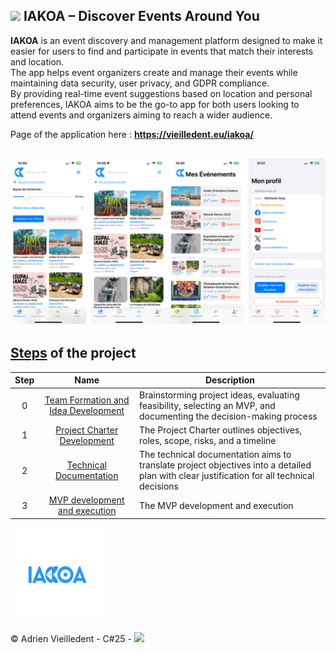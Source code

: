 
## <img src="https://i.ibb.co/prz5FVC4/logo-iakoa.png" height='25'/> IAKOA – Discover Events Around You

**IAKOA** is an event discovery and management platform designed to make it easier for users to find and participate in events that match their interests and location.
<br>The app helps event organizers create and manage their events while maintaining data security, user privacy, and GDPR compliance.<br>
By providing real-time event suggestions based on location and personal preferences, IAKOA aims to be the go-to app for both users looking to attend events and organizers aiming to reach a wider audience.

Page of the application here : **https://vieilledent.eu/iakoa/**

![Design](https://github.com/vlldnt/Portfolio-IAKOA/blob/main/doc/images/finalappdesign.png?raw=true)
---

## [Steps](https://github.com/vlldnt/Portfolio-IAKOA/tree/main/doc) of the project


| Step |                                                                 Name                                                                  | Description                                                                                                         |
| :--: | :-----------------------------------------------------------------------------------------------------------------------------------: | ------------------------------------------------------------------------------------------------------------------- |
|  0   | [Team Formation and Idea Development](https://github.com/vlldnt/Portfolio-IAKOA/blob/main/doc/0-Team_Formation-and_Idea_Development.md) | Brainstorming project ideas, evaluating feasibility, selecting an MVP, and documenting the decision-making process |
|   1    |   [Project Charter Development](https://github.com/vlldnt/Portfolio-IAKOA/blob/main/doc/1-Project_Charter_Development.md) | The Project Charter outlines objectives, roles, scope, risks, and a timeline  |
|   2    |   [Technical Documentation](https://github.com/vlldnt/Portfolio-IAKOA/blob/main/doc/2-Technical_Documentation.md) | The technical documentation aims to translate project objectives into a detailed plan with clear justification for all technical decisions  |    
|   3    |   [MVP development and execution](https://github.com/vlldnt/Portfolio-IAKOA/blob/main/doc/3-MVP_Development_and_Execution.md) | The MVP development and execution  |   
<img src="https://raw.githubusercontent.com/vlldnt/Portfolio-IAKOA/72ed5c45476e26df252f76b8849d7b2d625054d6/doc/images/iakoa-upper-case.svg" height='150'/>

© Adrien Vieilledent - C#25 - [<img src="https://cdn.prod.website-files.com/6105315644a26f77912a1ada/63eea844ae4e3022154e2878_Holberton-p-800.png" width="100" />](https://www.holbertonschool.fr/)